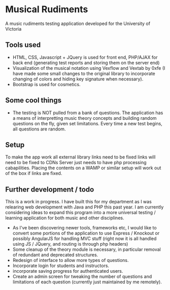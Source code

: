 # Musical Rudiments
A music rudiments testing application developed for the University of Victoria

## Tools used
- HTML, CSS, Javascript + JQuery is used for front end, PHP/AJAX for back end (generating test reports and storing them on the server end)
- Visualization of the musical notation using Vexflow and Vextab by 0xfe (I have made some small changes to the original library to incorporate changing of colors and hiding key signature when necessary).
- Bootstrap is used for cosmetics.

## Some cool things
- The testing is NOT pulled from a bank of questions. The application has a means of interpretting music theory concepts and building random questions on the fly, given set limitations. Every time a new test begins, all questions are random. 

## Setup
To make the app work all external library links need to be fixed links will need to be fixed to CDNs
Server just needs to have php processing cabapilities. Placing the contents on a WAMP or similar setup will work out of the box if links are fixed.

## Further development / todo

This is a work in progress. I have built this for my department as I was relearing web development with Java and PHP this past year. I am currently considering ideas to expand this program into a more universal testing / learning application for both music and other disciplines.

- As I've been discovering newer tools, frameworks etc, I would like to convert some portions of the application to use Express / Knockout or possibly AngularJS for handling MVC stuff (right now it is all handled using JS / JQuery, and routing is through php headers)
- Some cleanup of the theory module is necessary, in particular removal of redundant and deprecated structures.
- Redesign of interface to allow more types of questions.
- Incorporate login for students and instructors.
- incorporate saving progress for authenticated users.
- Create an admin screen for tweaking the number of questions and limitations of each question (currently just maintained by me remotely).


